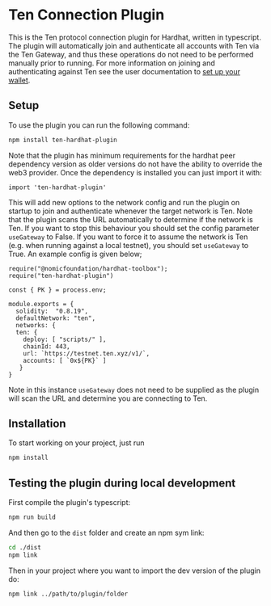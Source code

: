 # Ten Connection Plugin

This is the Ten protocol connection plugin for Hardhat, written in typescript. The plugin will automatically join and 
authenticate all accounts with Ten via the Ten Gateway, and thus these operations do not need to be performed manually 
prior to running. For more information on joining and authenticating against Ten see the user documentation to 
[set up your wallet](https://docs.ten.xyz/docs/getting-started/for-users/setup-you-wallet).

## Setup

To use the plugin you can run the following command:

```bash
npm install ten-hardhat-plugin
```

Note that the plugin has minimum requirements for the hardhat peer dependency version as older versions do not have the 
ability to override the web3 provider. Once the dependency is installed you can just import it with:

```
import 'ten-hardhat-plugin'
```

This will add new options to the network config and run the plugin on startup to join and authenticate whenever the 
target network is Ten. Note that the plugin scans the URL automatically to determine if the network is Ten. If you want 
to stop this behaviour you should set the config parameter `useGateway` to False. If you want to force it to assume the 
network is Ten (e.g. when running against a local testnet), you should set `useGateway` to True. An example config is 
given below;

```
require("@nomicfoundation/hardhat-toolbox");
require("ten-hardhat-plugin")

const { PK } = process.env;

module.exports = {
  solidity:  "0.8.19",
  defaultNetwork: "ten",
  networks: {
  ten: {
    deploy: [ "scripts/" ],
    chainId: 443,
    url: `https://testnet.ten.xyz/v1/`,
    accounts: [ `0x${PK}` ]   
   }
}
```

Note in this instance `useGateway` does not need to be supplied as the plugin will scan the URL and determine you are 
connecting to Ten. 

## Installation

To start working on your project, just run

```bash
npm install
```

## Testing the plugin during local development

First compile the plugin's typescript:

```bash
npm run build
```

And then go to the `dist` folder and create an npm sym link:

```bash
cd ./dist
npm link
```

Then in your project where you want to import the dev version of the plugin do:

```bash
npm link ../path/to/plugin/folder
```
